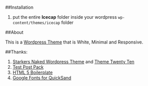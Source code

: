 ##Installation

1. put the entire **Icecap** folder inside your wordpress `wp-content/themes/icecap` folder

##About

This is a [Wordpress Theme](http://wordpress.org/) that is White, Minimal and Responsive.

##Thanks:

1. [Starkers Naked Wordpress Theme](http://starkerstheme.com/) and [Theme Twenty Ten](http://2010dev.wordpress.com/)
2. [Test Post Pack](http://thinkdesignblog.com/wordpress-lorem-ipsum-test-post-pack.htm)
3. [HTML 5 Boilerplate](http://html5boilerplate.com/)
4. [Google Fonts for QuickSand](http://www.google.com/webfonts)